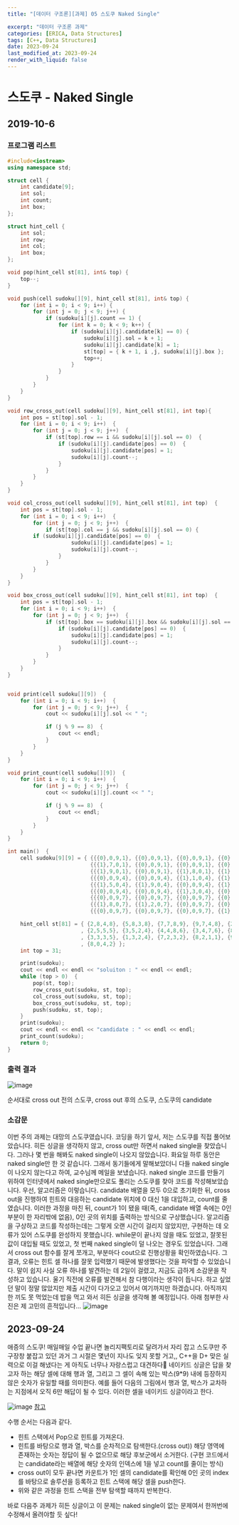 ```yaml
---
title: "[데이터 구조론][과제] 05 스도쿠 Naked Single"

excerpt: "데이터 구조론 과제"
categories: [ERICA, Data Structures]
tags: [C++, Data Structures]
date: 2023-09-24
last_modified_at: 2023-09-24
render_with_liquid: false
---
```

# 스도쿠 - Naked Single

## 2019-10-6

### 프로그램 리스트

```cpp
#include<iostream>
using namespace std;

struct cell {
	int candidate[9];
	int sol;
	int count;
	int box;
};

struct hint_cell {
	int sol;
	int row;
	int col;
	int box;
};

void pop(hint_cell st[81], int& top) {
	top--;
}

void push(cell sudoku[][9], hint_cell st[81], int& top) {
	for (int i = 0; i < 9; i++) {
		for (int j = 0; j < 9; j++) {
			if (sudoku[i][j].count == 1) {
				for (int k = 0; k < 9; k++) {
					if (sudoku[i][j].candidate[k] == 0) {
						sudoku[i][j].sol = k + 1;
						sudoku[i][j].candidate[k] = 1;
						st[top] = { k + 1, i ,j, sudoku[i][j].box };
						top++;
					}
				}
			}
		}
	}
}

void row_cross_out(cell sudoku[][9], hint_cell st[81], int top){
	int pos = st[top].sol - 1;
	for (int i = 0; i < 9; i++)  {
		for (int j = 0; j < 9; j++)  {
			if (st[top].row == i && sudoku[i][j].sol == 0)  {
				if (sudoku[i][j].candidate[pos] == 0)  {
					sudoku[i][j].candidate[pos] = 1;
					sudoku[i][j].count--;
				}
			}
		}
	}
}

void col_cross_out(cell sudoku[][9], hint_cell st[81], int top)  {
	int pos = st[top].sol - 1;
	for (int i = 0; i < 9; i++)  {
		for (int j = 0; j < 9; j++)  {
			if (st[top].col == j && sudoku[i][j].sol == 0) {
        if (sudoku[i][j].candidate[pos] == 0)  {
					sudoku[i][j].candidate[pos] = 1;
					sudoku[i][j].count--;
				}
			}
		}
	}
}

void box_cross_out(cell sudoku[][9], hint_cell st[81], int top)  {
	int pos = st[top].sol - 1;
	for (int i = 0; i < 9; i++)  {
		for (int j = 0; j < 9; j++)  {
			if (st[top].box == sudoku[i][j].box && sudoku[i][j].sol == 0)  {
				if (sudoku[i][j].candidate[pos] == 0)  {
					sudoku[i][j].candidate[pos] = 1;
					sudoku[i][j].count--;
				}
			}
		}
	}
}


void print(cell sudoku[][9])  {
	for (int i = 0; i < 9; i++)  {
		for (int j = 0; j < 9; j++)  {
			cout << sudoku[i][j].sol << " ";

			if (j % 9 == 8)  {
				cout << endl;
			}
		}
	}
}

void print_count(cell sudoku[][9])  {
	for (int i = 0; i < 9; i++)  {
		for (int j = 0; j < 9; j++)  {
			cout << sudoku[i][j].count << " ";

			if (j % 9 == 8)  {
				cout << endl;
			}
		}
	}
}

int main()  {
	cell sudoku[9][9] = { {{{0},0,9,1}, {{0},0,9,1}, {{0},0,9,1}, {{0},0,9,2}, {{1},8,0,2}, {{1},3,0,2}, {{0},0,9,3}, {{0},0,9,3}, {{0},0,9,3}},
						  {{{1},7,0,1}, {{0},0,9,1}, {{0},0,9,1}, {{0},0,9,2}, {{1},6,0,2}, {{0},0,9,2}, {{0},0,9,3}, {{1},9,0,3}, {{1},8,0,3}},
						  {{{1},9,0,1}, {{0},0,9,1}, {{1},8,0,1}, {{1},7,0,2}, {{0},0,9,2}, {{0},0,9,2}, {{0},0,9,3}, {{0},0,9,3}, {{0},0,9,3}},
						  {{{0},0,9,4}, {{0},0,9,4}, {{1},1,0,4}, {{1},3,0,5}, {{0},0,9,5}, {{0},0,9,5}, {{1},8,0,6}, {{0},0,9,6}, {{0},0,9,6}},
						  {{{1},5,0,4}, {{1},9,0,4}, {{0},0,9,4}, {{1},1,0,5}, {{1},7,0,5}, {{1},8,0,5}, {{0},0,9,6}, {{1},3,0,6}, {{1},4,0,6}},
						  {{{0},0,9,4}, {{0},0,9,4}, {{1},3,0,4}, {{0},0,9,5}, {{0},0,9,5}, {{1},2,0,5}, {{1},9,0,6}, {{0},0,9,6}, {{0},0,9,6}},
						  {{{0},0,9,7}, {{0},0,9,7}, {{0},0,9,7}, {{0},0,9,8}, {{0},0,9,8}, {{1},7,0,8}, {{1},4,0,9}, {{0},0,9,9}, {{1},2,0,9}},
						  {{{1},8,0,7}, {{1},2,0,7}, {{0},0,9,7}, {{0},0,9,8}, {{1},9,0,8}, {{0},0,9,8}, {{0},0,9,9}, {{0},0,9,9}, {{1},7,0,9}},
						  {{{0},0,9,7}, {{0},0,9,7}, {{0},0,9,7}, {{1},5,0,8}, {{1},2,0,8}, {{0},0,9,8}, {{0},0,9,9}, {{0},0,9,9}, {{0},0,9,9}} };

	hint_cell st[81] = { {2,8,4,8}, {5,8,3,8}, {7,7,8,9}, {9,7,4,8}, {2,7,1,7}, {8,7,0,7}, {2,6,8,9}, {4,6,6,9}, {7,6,5,8}, {9,5,6,6}
					   , {2,5,5,5}, {3,5,2,4}, {4,4,8,6}, {3,4,7,6}, {8,4,5,5}, {7,4,4,5}, {1,4,3,5}, {9,4,1,4}, {5,4,0,4}, {8,3,6,6}
					   , {3,3,3,5}, {1,3,2,4}, {7,2,3,2}, {8,2,1,1}, {9,2,0,1}, {8,1,8,3}, {9,1,7,3}, {6,1,4,2}, {7,1,0,1}, {3,0,5,2}
					   , {8,0,4,2} };
	int top = 31;

	print(sudoku);
	cout << endl << endl << "soluiton : " << endl << endl;
	while (top > 0)  {
		pop(st, top);
		row_cross_out(sudoku, st, top);
		col_cross_out(sudoku, st, top);
		box_cross_out(sudoku, st, top);
		push(sudoku, st, top);
	}
	print(sudoku);
	cout << endl << endl << "candidate : " << endl << endl;
	print_count(sudoku);
	return 0;
}


```

### 출력 결과

![image](https://github.com/yeondori/yeondori.github.io/assets/93027942/ea93e89c-5b0d-40ee-91ba-4b9eb2742de1)

순서대로 cross out 전의 스도쿠, cross out 후의 스도쿠, 스도쿠의 candidate

### 소감문

이번 주의 과제는 대망의 스도쿠였습니다. 코딩을 하기 앞서, 저는 스도쿠를 직접 풀어보았습니다. 히든 싱글을 생각하지 않고, cross out만 하면서 naked single을 찾았습니다. 그러나 몇 번을 해봐도 naked single이 나오지 않았습니다. 화요일 하루 동안은 naked single만 한 것 같습니다. 그래서 동기들에게 말해보았더니 다들 naked single이 나오지 않는다고 하여, 교수님께 메일을 보냈습니다. naked single 코드를 만들기 위하여 인터넷에서 naked single만으로도 풀리는 스도쿠를 찾아 코드를 작성해보았습니다. 우선, 알고리즘은 이렇습니다. candidate 배열을 모두 0으로 초기화한 뒤, cross out을 진행하여 힌트와 대응하는 candidate 위치에 0 대신 1을 대입하고, count를 줄였습니다. 이러한 과정을 마친 뒤, count가 1이 됐을 때(즉, candidate 배열 속에는 0인 부분이 한 자리밖에 없음), 0인 곳의 위치를 출력하는 방식으로 구상했습니다. 알고리즘을 구상하고 코드를 작성하는데는 그렇게 오랜 시간이 걸리지 않았지만, 구현하는 데 오류가 있어 스도쿠를 완성하지 못했습니다. while문이 끝나지 않을 때도 있었고, 잘못된 값이 대입될 때도 있었고, 첫 번째 naked single이 덜 나오는 경우도 있었습니다. 그래서 cross out 함수를 잘게 쪼개고, 부분마다 cout으로 진행상황을 확인하였습니다. 그 결과, 오류는 힌트 셀 하나를 잘못 입력했기 때문에 발생했다는 것을 파악할 수 있었습니다. 말이 쉽지 사실 오류 하나를 발견하는 데 2일이 걸렸고, 지금도 급하게 소감문을 작성하고 있습니다. 울기 직전에 오류를 발견해서 참 다행이라는 생각이 듭니다. 하고 싶었던 말이 정말 많았지만 제출 시간이 다가오고 있어서 여기까지만 하겠습니다. 아직까지 한 끼도 못 먹었는데 밥을 먹고 와서 히든 싱글을 생각해 볼 예정입니다. 아래 첨부한 사진은 제 고민의 흔적입니다…
![image](https://github.com/yeondori/yeondori.github.io/assets/93027942/aeb43f16-8817-4a38-92ce-68903551d8a3)

## 2023-09-24

애증의 스도쿠! 매일매일 수업 끝나면 놀리지팩토리로 달려가서 자리 잡고 스도쿠만 주구장창 붙잡고 있던 과거 그 시절은 몇년이 지나도 잊지 못할 거고,, C++을 D+ 맞은 실력으로 이걸 해냈다는 게 아직도 너무나 자랑스럽고 대견하다🥲
네이키드 싱글은 답을 찾고자 하는 해당 셀에 대해 행과 열, 그리고 그 셀이 속해 있는 박스(9*9) 내에 등장하지 않은 숫자가 유일할 때를 의미한다. 예를 들어 다음의 그림에서 행과 열, 박스가 교차하는 지점에서 오직 6만 해답이 될 수 있다. 이러한 셀을 네이키드 싱글이라고 한다.

![image](https://github.com/yeondori/yeondori.github.io/assets/93027942/1a67139e-b817-4392-8ca8-0bd086efc7e4) [참고](https://m.blog.naver.com/roty22/220697379898)

수행 순서는 다음과 같다.
- 힌트 스택에서 Pop으로 힌트를 가져온다.
- 힌트를 바탕으로 행과 열, 박스를 순차적으로 탐색한다.(cross out)) 해당 영역에 존재하는 숫자는 정답이 될 수 없으므로 해당 후보군에서 소거한다. (구현 코드에서는 candidate라는 배열에 해당 숫자의 인덱스에 1을 넣고 count를 줄이는 방식)
- cross out이 모두 끝나면 카운트가 1인 셀의 candidate를 확인해 0인 곳의 index를 바탕으로 솔루션을 등록하고 힌트 스택에 해당 셀을 push한다.
- 위와 같은 과정을 힌트 스택을 전부 탐색할 때까지 반복한다.

바로 다음주 과제가 히든 싱글이고 이 문제는 naked single이 없는 문제여서 한꺼번에 수정해서 올려야할 듯 싶다!